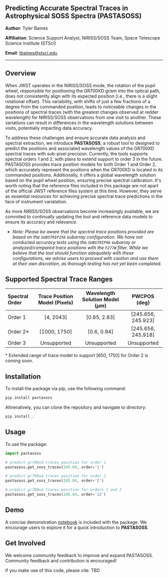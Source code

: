 ## **Predicting Accurate Spectral Traces in Astrophysical SOSS Spectra** (PASTASOSS)

**Author**: Tyler Baines

**Affiliation**: Science Support Analyst, NIRISS/SOSS Team, Space Telescope Science Institute (STScI)

**Email**: tbaines@stsci.edu

----

## Overview

When JWST operates in the NIRISS/SOSS mode, the rotation of the pupil wheel, responsible for positioning the GR700XD grism into the optical path, does not consistently align with its expected position (i.e., there is a slight rotational offset). This variability, with shifts of just a few fractions of a degree from the commanded position, leads to noticeable changes in the positions of spectral traces (with the greatest changes observed at redder wavelength) for NIRISS/SOSS observations from one visit to another. These variations can result in differences in the wavelength solutions between visits, potentially impacting data accuracy. 

To address these challenges and ensure accurate data analysis and spectral extraction, we introduce **PASTASOSS**, a robust tool to designed to predict the positions and associated wavelength values of the GR700XD spectral traces with sub-pixel precision. Currently, the tools supports spectral orders 1 and 2, with plans to extend support to order 3 in the future. PASTASOSS provides trace position models for both Order 1 and Order 2, which accurately represent the positions when the GR700XD is located in its commanded positions. Additionally, it offers a global wavelength solution based on the pupil wheel position, ensuring precise spectral calibration. It's worth noting that the reference files included in this package are not apart of the official JWST reference files system at this time. However, they serve as essential resources for achieving precise spectral trace predictions in the face of instrument variatation. 

As more NIRISS/SOSS observations become increasingly available, we are commited to continually updating the tool and reference data models to ensure its accuracy and relevance. 

* *Note: Please be aware that the spectral trace positions provided are based on the `SUBSTRIP256` subarray configuration. We have not conducted accuracy tests using the `SUBSTRIP96` subarray or analyzed/compared trace positions with the `F277W` filter. While we believe that the tool should function adequately with these configurations, we advise users to proceed with caution and use them at their own discretion, as thorough testing has not yet been completed.* 

## Supported Spectral Trace Ranges

| Spectral Order | Trace Position Model (Pixels)  | Wavelength Solution Model ($\mu m$)| PWCPOS (deg)      | 
| :------------- | :----------------------------: | :--------------------------------: | :----------:      |
| Order 1        | [4, 2043]                      | [0.85, 2.83]                       | [245.656, 245.923]|
| Order 2*       | [1000, 1750]                   | [0.6, 0.94]                        | [245.656, 245.918]|
| Order 3        | Unsupported                    | Unsupported                        | Unsupported       |

\* Extended range of trace model to support [650, 1750] for Order 2 is coming soon.

## Installation

To install the package via pip, use the following command:

```bash
pip install pastasoss
```

Altneratively, you can clone the repository and navigate to directory:

```bash
pip install .
```

## Usage

To use the package:

```python
import pastasoss

# predict gr700xd traces position for order 1
pastasoss.get_soss_traces(245.84, order='1')

# predict gr700xd traces position for order 2
pastasoss.get_soss_traces(245.84, order='2')

# predict gr700xd traces position for orders 1 and 2
pastasoss.get_soss_traces(245.84, order='12')
```

## Demo

A concise demonstration [notebook](https://github.com/tbainesUA/pastasoss/blob/develop/notebooks/pastasoss_demo.ipynb) is included with the package. We encourage users to explore it for a quick introduction to **PASTASOSS**. 


## Get Involved

We welcome community feedback to improve and expand PASTASOSS. 
Community feedback  and contribution is encouraged! 


If you make use of this code, please cite: TBD